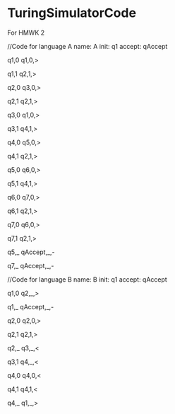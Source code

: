 # TuringSimulatorCode
For HMWK 2

//Code for language A
name: A
init: q1
accept: qAccept

q1,0 
q1,0,>

q1,1
q2,1,>

q2,0
q3,0,>

q2,1
q2,1,>

q3,0
q1,0,>

q3,1
q4,1,>

q4,0
q5,0,>

q4,1
q2,1,>

q5,0
q6,0,>

q5,1
q4,1,>

q6,0
q7,0,>

q6,1
q2,1,>

q7,0
q6,0,>

q7,1
q2,1,>

q5,_
qAccept,_,-

q7,_
qAccept,_,-


//Code for language B
name: B
init: q1
accept: qAccept

q1,0
q2,_,>

q1,_
qAccept,_,-

q2,0
q2,0,>

q2,1
q2,1,>

q2,_
q3,_,<

q3,1
q4,_,<

q4,0
q4,0,<

q4,1
q4,1,<

q4,_
q1,_,>
